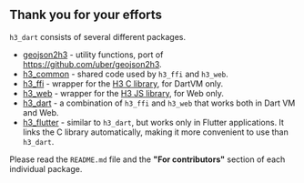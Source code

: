 
## Thank you for your efforts

`h3_dart` consists of several different packages. 

- [geojson2h3](geojson2h3) - utility functions, port of https://github.com/uber/geojson2h3.
- [h3_common](h3_common) - shared code used by `h3_ffi` and `h3_web`.
- [h3_ffi](h3_ffi) - wrapper for the [H3 C library](https://github.com/uber/h3), for DartVM only.
- [h3_web](h3_web) - wrapper for the [H3 JS library](https://github.com/uber/h3-js), for Web only.
- [h3_dart](h3_dart) - a combination of `h3_ffi` and `h3_web` that works both in Dart VM and Web.
- [h3_flutter](h3_flutter) - similar to `h3_dart`, but works only in Flutter applications. It links the C library automatically, making it more convenient to use than `h3_dart`.

Please read the `README.md` file and the **"For contributors"** section of each individual package.